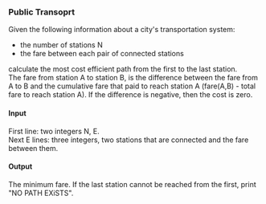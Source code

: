 ### Public Transoprt
Given the following information about a city's transportation system:
* the number of stations N
* the fare between each pair of connected stations  

calculate the most cost efficient path from the first to the last station.  
The fare from station A to station B, is the difference between the fare from A to B and the cumulative fare that paid to 
reach station A (fare(A,B) - total fare to reach station A). If the difference is negative, then the cost is zero.

#### Input
First line: two integers N, E.  
Next E lines: three integers, two stations that are connected and the fare between them.

#### Output
The minimum fare. If the last station cannot be reached from the first, print "NO PATH EXiSTS".
